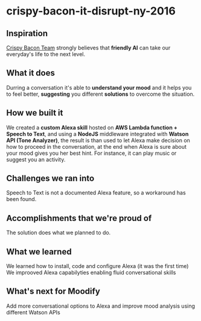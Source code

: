 # crispy-bacon-it-disrupt-ny-2016
## Inspiration
[Crispy Bacon Team](http://crispybacon.it) strongly believes that **friendly AI** can take our everyday's life to the next level.
## What it does
Durring a conversation it's able to **understand your mood** and it helps you to feel better, **suggesting** you different **solutions** to overcome the situation.
## How we built it
We created a **custom Alexa skill** hosted on **AWS Lambda function + Speech to Text**, and using a **NodeJS** middleware integrated with **Watson API (Tone Analyzer)**, the result is than used to let Alexa make decision on how to proceed in the conversation, at the end when Alexa is sure about your mood gives you her best hint. For instance, it can play music or suggest you an activity.
## Challenges we ran into
Speech to Text is not a documented Alexa feature, so a workaround has been found.
## Accomplishments that we're proud of
The solution does what we planned to do.
## What we learned
We learned how to install, code and configure Alexa (it was the first time)
We improoved Alexa capabilyties enabling fluid conversational skills
## What's next for Moodify
Add more conversational options to Alexa and improve mood analysis using different Watson APIs
